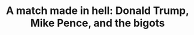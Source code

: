 ---
layout: post-video
tags: [politics, opinion]
title: "A match made in hell: Donald Trump, Mike Pence, and the bigots"
video-link: '<iframe width="560" height="315" src="https://www.youtube.com/embed/X1RleoM6nnw?rel=0&amp;controls=0&amp;showinfo=0" frameborder="0" allowfullscreen></iframe>'
image: "0-1.jpg"
speaking: true
---